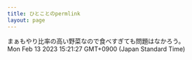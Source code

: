 ```yaml
---
title: ひとことのpermlink
layout: page
---
```

<div class="box" dt="1676269287705">
  まぁもやり比率の高い野菜なので食べすぎても問題はなかろう。
  <div class="content is-small">Mon Feb 13 2023 15:21:27 GMT+0900 (Japan Standard Time)</div>
</div>